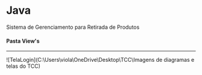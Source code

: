 # Java
 Sistema de Gerenciamento para Retirada de Produtos

 #### Pasta View's

 ***

 ![TelaLogin](C:\Users\viola\OneDrive\Desktop\TCC\Imagens de diagramas e telas do TCC)
